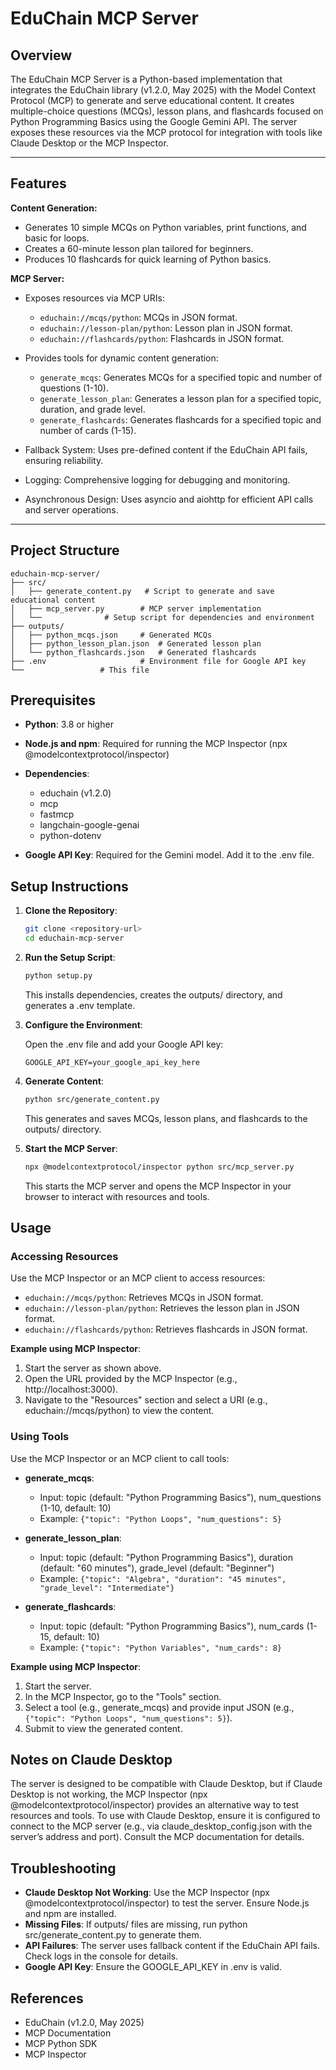 # EduChain MCP Server

## Overview

The EduChain MCP Server is a Python-based implementation that integrates the EduChain library (v1.2.0, May 2025) with the Model Context Protocol (MCP) to generate and serve educational content. It creates multiple-choice questions (MCQs), lesson plans, and flashcards focused on Python Programming Basics using the Google Gemini API. The server exposes these resources via the MCP protocol for integration with tools like Claude Desktop or the MCP Inspector.



---

## Features

**Content Generation:**
- Generates 10 simple MCQs on Python variables, print functions, and basic for loops.
- Creates a 60-minute lesson plan tailored for beginners.
- Produces 10 flashcards for quick learning of Python basics.

**MCP Server:**
- Exposes resources via MCP URIs:
  - `educhain://mcqs/python`: MCQs in JSON format.
  - `educhain://lesson-plan/python`: Lesson plan in JSON format.
  - `educhain://flashcards/python`: Flashcards in JSON format.

- Provides tools for dynamic content generation:
  - `generate_mcqs`: Generates MCQs for a specified topic and number of questions (1-10).
  - `generate_lesson_plan`: Generates a lesson plan for a specified topic, duration, and grade level.
  - `generate_flashcards`: Generates flashcards for a specified topic and number of cards (1-15).

- Fallback System: Uses pre-defined content if the EduChain API fails, ensuring reliability.
- Logging: Comprehensive logging for debugging and monitoring.
- Asynchronous Design: Uses asyncio and aiohttp for efficient API calls and server operations.

---

## Project Structure

````plaintext
educhain-mcp-server/
├── src/
│   ├── generate_content.py   # Script to generate and save educational content
│   ├── mcp_server.py        # MCP server implementation
│   └──              # Setup script for dependencies and environment
├── outputs/
│   ├── python_mcqs.json     # Generated MCQs
│   ├── python_lesson_plan.json  # Generated lesson plan
│   └── python_flashcards.json   # Generated flashcards
├── .env                     # Environment file for Google API key
└──                 # This file
`````

## Prerequisites

- **Python**: 3.8 or higher
- **Node.js and npm**: Required for running the MCP Inspector (npx @modelcontextprotocol/inspector)
- **Dependencies**:
  - educhain (v1.2.0)
  - mcp
  - fastmcp
  - langchain-google-genai
  - python-dotenv

- **Google API Key**: Required for the Gemini model. Add it to the .env file.

## Setup Instructions

1. **Clone the Repository**:
   ```bash
   git clone <repository-url>
   cd educhain-mcp-server
   ```

2. **Run the Setup Script**:
   ```bash
   python setup.py
   ```

   This installs dependencies, creates the outputs/ directory, and generates a .env template.

3. **Configure the Environment**:

   Open the .env file and add your Google API key:
   ```
   GOOGLE_API_KEY=your_google_api_key_here
   ```

4. **Generate Content**:
   ```bash
   python src/generate_content.py
   ```

   This generates and saves MCQs, lesson plans, and flashcards to the outputs/ directory.

5. **Start the MCP Server**:
   ```bash
   npx @modelcontextprotocol/inspector python src/mcp_server.py
   ```

   This starts the MCP server and opens the MCP Inspector in your browser to interact with resources and tools.

## Usage

### Accessing Resources
Use the MCP Inspector or an MCP client to access resources:

- `educhain://mcqs/python`: Retrieves MCQs in JSON format.
- `educhain://lesson-plan/python`: Retrieves the lesson plan in JSON format.
- `educhain://flashcards/python`: Retrieves flashcards in JSON format.

**Example using MCP Inspector**:

1. Start the server as shown above.
2. Open the URL provided by the MCP Inspector (e.g., http://localhost:3000).
3. Navigate to the "Resources" section and select a URI (e.g., educhain://mcqs/python) to view the content.

### Using Tools
Use the MCP Inspector or an MCP client to call tools:

- **generate_mcqs**:
  - Input: topic (default: "Python Programming Basics"), num_questions (1-10, default: 10)
  - Example: `{"topic": "Python Loops", "num_questions": 5}`

- **generate_lesson_plan**:
  - Input: topic (default: "Python Programming Basics"), duration (default: "60 minutes"), grade_level (default: "Beginner")
  - Example: `{"topic": "Algebra", "duration": "45 minutes", "grade_level": "Intermediate"}`

- **generate_flashcards**:
  - Input: topic (default: "Python Programming Basics"), num_cards (1-15, default: 10)
  - Example: `{"topic": "Python Variables", "num_cards": 8}`

**Example using MCP Inspector**:

1. Start the server.
2. In the MCP Inspector, go to the "Tools" section.
3. Select a tool (e.g., generate_mcqs) and provide input JSON (e.g., `{"topic": "Python Loops", "num_questions": 5}`).
4. Submit to view the generated content.

## Notes on Claude Desktop

The server is designed to be compatible with Claude Desktop, but if Claude Desktop is not working, the MCP Inspector (npx @modelcontextprotocol/inspector) provides an alternative way to test resources and tools.
To use with Claude Desktop, ensure it is configured to connect to the MCP server (e.g., via claude_desktop_config.json with the server’s address and port). Consult the MCP documentation for details.

## Troubleshooting

- **Claude Desktop Not Working**: Use the MCP Inspector (npx @modelcontextprotocol/inspector) to test the server. Ensure Node.js and npm are installed.
- **Missing Files**: If outputs/ files are missing, run python src/generate_content.py to generate them.
- **API Failures**: The server uses fallback content if the EduChain API fails. Check logs in the console for details.
- **Google API Key**: Ensure the GOOGLE_API_KEY in .env is valid.

## References

- EduChain (v1.2.0, May 2025)
- MCP Documentation
- MCP Python SDK
- MCP Inspector

